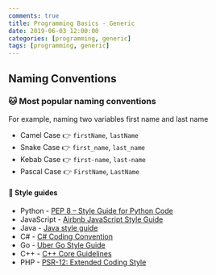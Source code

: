 ```yaml
---
comments: true
title: Programming Basics - Generic
date: 2019-06-03 12:00:00
categories: [programming, generic]
tags: [programming, generic]
---
```


## Naming Conventions

### :cat: Most popular naming conventions

For example, naming two variables first name and last name

* Camel Case :point_right: `firstName`, `lastName`
* Snake Case :point_right: `first_name`, `last_name`	
* Kebab Case :point_right: `first-name`, `last-name`
* Pascal Case :point_right: `FirstName`, `LastName`

#### :link: Style guides
- Python - [PEP 8 – Style Guide for Python Code](https://peps.python.org/pep-0008/)
- JavaScript - [Airbnb JavaScript Style Guide](https://github.com/airbnb/javascript)
- Java - [Java style guide](https://www.cs.cornell.edu/courses/JavaAndDS/JavaStyle.html)
- C# - [C# Coding Convention](https://docs.microsoft.com/en-us/dotnet/csharp/fundamentals/coding-style/coding-conventions)
- Go - [Uber Go Style Guide](https://github.com/uber-go/guide/blob/master/style.md)
- C++ - [C++ Core Guidelines](https://isocpp.github.io/CppCoreGuidelines/CppCoreGuidelines)
- PHP - [PSR-12: Extended Coding Style](https://www.php-fig.org/psr/psr-12/)
